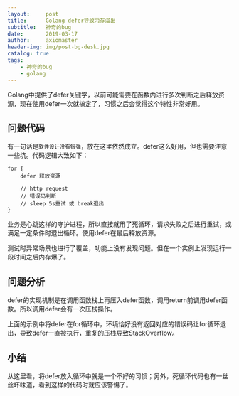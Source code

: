 ```yaml
---
layout:     post
title:      Golang defer导致内存溢出
subtitle:   神奇的bug
date:       2019-03-17
author:     axiomaster
header-img: img/post-bg-desk.jpg
catalog: true
tags:
    - 神奇的bug
    - golang
---
```


Golang中提供了defer关键字，以前可能需要在函数内进行多次判断之后释放资源，现在使用defer一次就搞定了，习惯之后会觉得这个特性非常好用。

## 问题代码

有一句话是```软件设计没有银弹```，放在这里依然成立。defer这么好用，但也需要注意一些坑。代码逻辑大致如下：

```golang
for {
    defer 释放资源

    // http request
    // 错误码判断
    // sleep 5s重试 或 break退出
}
```

业务是心跳这样的守护进程，所以直接就用了死循环，请求失败之后进行重试，或满足一定条件时退出循环。使用defer在最后释放资源。

测试时异常场景也进行了覆盖，功能上没有发现问题。但在一个实例上发现运行一段时间之后内存爆了。

## 问题分析

defer的实现机制是在调用函数栈上再压入defer函数，调用return前调用defer函数。所以调用defer会有一次压栈操作。

上面的示例中将defer在for循环中，环境恰好没有返回对应的错误码让for循环退出，导致defer一直被执行，重复的压栈导致StackOverflow。

## 小结

从这里看，将defer放入循环中就是一个不好的习惯；另外，死循环代码也有一丝丝坏味道，看到这样的代码时就应该警惕了。
